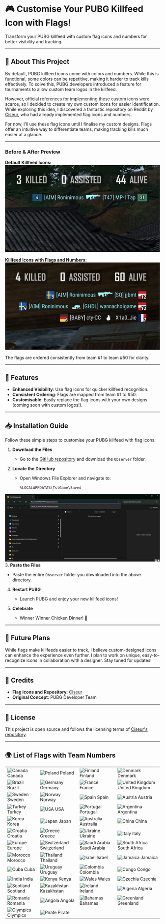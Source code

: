 # 🎮 Customise Your PUBG Killfeed Icon with Flags!  
Transform your PUBG killfeed with custom flag icons and numbers for better visibility and tracking.

---

## 📖 About This Project  

By default, PUBG killfeed icons come with colors and numbers. While this is functional, some colors can be repetitive, making it harder to track kills effectively. To solve this, PUBG developers introduced a feature for tournaments to allow custom team logos in the killfeed.  

However, official references for implementing these custom icons were scarce, so I decided to create my own custom icons for easier identification. While exploring this idea, I discovered a fantastic repository on Reddit by [Ciseur](https://github.com/Ciseur/ciz-pubg-killfeed-flags), who had already implemented flag icons and numbers.  

For now, I'll use these flag icons until I finalise my custom designs. Flags offer an intuitive way to differentiate teams, making tracking kills much easier at a glance.  

---

### Before & After Preview  

**Default Killfeed Icons:**  
![PUBG default killfeed](preview-before.png)  

**Killfeed Icons with Flags and Numbers:**  
![PUBG killfeed with flags and numbers](preview-after.png)  

The flags are ordered consistently from team #1 to team #50 for clarity.

---

## 🚀 Features  

- **Enhanced Visibility**: Use flag icons for quicker killfeed recognition.
- **Consistent Ordering**: Flags are mapped from team #1 to #50.  
- **Customisable**: Easily replace the flag icons with your own designs (coming soon with custom logos!).  

---

## 📥 Installation Guide  

Follow these simple steps to customise your PUBG killfeed with flag icons:  

1. **Download the Files**  
   - Go to the [GitHub repository](https://github.com/roninimous/pubg-killfeed-icons/tree/main/Observer) and download the `Observer` folder.  

2. **Locate the Directory**  
   - Open Windows File Explorer and navigate to:  
     ```
     %LOCALAPPDATA%\TslGame\Saved
     ```
![Directory Path](navigation.png)  
3. **Paste the Files**  
   - Paste the entire `Observer` folder you downloaded into the above directory.  

4. **Restart PUBG**  
   - Launch PUBG and enjoy your new killfeed icons!  

5. **Celebrate**  
   - Winner Winner Chicken Dinner! 🐔  

---

## 📌 Future Plans  

While flags make killfeeds easier to track, I believe custom-designed icons can enhance the experience even further. I plan to work on unique, easy-to-recognize icons in collaboration with a designer. Stay tuned for updates!  

---

## 🤝 Credits  

- **Flag Icons and Repository**: [Ciseur](https://github.com/Ciseur/ciz-pubg-killfeed-flags)  
- **Original Concept**: PUBG Developer Team  

---

## 📜 License  

This project is open source and follows the licensing terms of [Ciseur's repository](https://github.com/Ciseur/ciz-pubg-killfeed-flags).  

---

## 🌍 List of Flags with Team Numbers  


|||||
| -- | -- | -- | -- |
|<img alt="Canada" src="Observer/TeamIcon/1-CAN.png"> Canada|<img alt="Poland" src="Observer/TeamIcon/2-POL.png"> Poland|<img alt="Finland" src="Observer/TeamIcon/3-FIN.png"> Finland|<img alt="Denmark" src="Observer/TeamIcon/4-DNK.png"> Denmark|
|<img alt="Brazil" src="Observer/TeamIcon/5-BRA.png"> Brazil|<img alt="Germany" src="Observer/TeamIcon/6-DEU.png"> Germany|<img alt="France" src="Observer/TeamIcon/7-FRA.png"> France|<img alt="United Kingdom" src="Observer/TeamIcon/8-GBR.png"> United Kingdom|
|<img alt="Sweden" src="Observer/TeamIcon/9-SWE.png"> Sweden|<img alt="Norway" src="Observer/TeamIcon/10-NOR.png"> Norway|<img alt="Spain" src="Observer/TeamIcon/11-ESP.png"> Spain|<img alt="Austria" src="Observer/TeamIcon/12-AUT.png"> Austria|
|<img alt="Turkey" src="Observer/TeamIcon/13-TUR.png"> Turkey|<img alt="USA" src="Observer/TeamIcon/14-USA.png"> USA|<img alt="Portugal" src="Observer/TeamIcon/15-PRT.png"> Portugal|<img alt="Argentina" src="Observer/TeamIcon/16-ARG.png"> Argentina|
|<img alt="Korea" src="Observer/TeamIcon/17-PRK.png"> Korea|<img alt="Japan" src="Observer/TeamIcon/18-JPN.png"> Japan|<img alt="Australia" src="Observer/TeamIcon/19-AUS.png"> Australia|<img alt="China" src="Observer/TeamIcon/20-CHN.png"> China|
|<img alt="Croatia" src="Observer/TeamIcon/21-HRV.png"> Croatia|<img alt="Greece" src="Observer/TeamIcon/22-GRC.png"> Greece|<img alt="Ukraine" src="Observer/TeamIcon/23-UKR.png"> Ukraine|<img alt="Italy" src="Observer/TeamIcon/24-ITA.png"> Italy|
|<img alt="Europe" src="Observer/TeamIcon/25-EU.png"> Europe|<img alt="Switzerland" src="Observer/TeamIcon/26-CHE.png"> Switzerland|<img alt="Saudi Arabia" src="Observer/TeamIcon/27-SAU.png"> Saudi Arabia|<img alt="South Africa" src="Observer/TeamIcon/28-ZAF.png"> South Africa|
|<img alt="Morocco" src="Observer/TeamIcon/29-MAR.png"> Morocco|<img alt="Thailand" src="Observer/TeamIcon/30-THA.png"> Thailand|<img alt="Israel" src="Observer/TeamIcon/31-ISR.png"> Israel|<img alt="Jamaica" src="Observer/TeamIcon/32-JAM.png"> Jamaica|
|<img alt="Cuba" src="Observer/TeamIcon/33-CUB.png"> Cuba|<img alt="Uruguay" src="Observer/TeamIcon/34-URY.png"> Uruguay|<img alt="Colombia" src="Observer/TeamIcon/35-COL.png"> Colombia|<img alt="Congo" src="Observer/TeamIcon/36-COD.png"> Congo|
|<img alt="India" src="Observer/TeamIcon/37-IND.png"> India|<img alt="Kenya" src="Observer/TeamIcon/38-KEN.png"> Kenya|<img alt="Wales" src="Observer/TeamIcon/39-GB-WLS.png"> Wales|<img alt="Czechia" src="Observer/TeamIcon/40-CZE.png"> Czechia|
|<img alt="Scotland" src="Observer/TeamIcon/41-GB-SCT.png"> Scotland|<img alt="Kazakhstan" src="Observer/TeamIcon/42-KAZ.png"> Kazakhstan|<img alt="Ireland" src="Observer/TeamIcon/43-IRL.png"> Ireland|<img alt="Algeria" src="Observer/TeamIcon/44-DZA.png"> Algeria|
|<img alt="Romania" src="Observer/TeamIcon/45-ROU.png"> Romania|<img alt="Angola" src="Observer/TeamIcon/46-AGO.png"> Angola|<img alt="Bahamas" src="Observer/TeamIcon/47-BHS.png"> Bahamas|<img alt="Greenland" src="Observer/TeamIcon/48-GRL.png"> Greenland|
|<img alt="Olympics" src="Observer/TeamIcon/49-OLY.png"> Olympics|<img alt="Pirate" src="Observer/TeamIcon/50-PIR.png"> Pirate|



